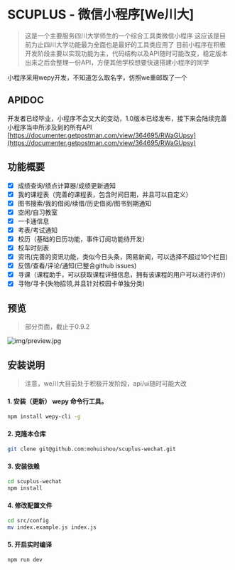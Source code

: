 # SCUPLUS - 微信小程序[We川大]

> 这是一个主要服务四川大学师生的一个综合工具类微信小程序
> 这应该是目前为止四川大学功能最为全面也是最好的工具类应用了
> 目前小程序在积极开发阶段主要以实现功能为主，代码结构以及API随时可能改变，稳定版本出来之后会整理一份API，方便其他学校想要快速搭建小程序的同学

小程序采用wepy开发，不知道怎么取名字，仿照we重邮取了一个

## APIDOC

开发者已经毕业，小程序不会又大的变动，1.0版本已经发布，接下来会陆续完善小程序当中所涉及到的所有API
[https://documenter.getpostman.com/view/364695/RWaGUpsy](https://documenter.getpostman.com/view/364695/RWaGUpsy)

## 功能概要

- [x] 成绩查询/绩点计算器/成绩更新通知
- [x] 我的课程表（完善的课程表，包含时间日期，并且可以自定义）
- [x] 图书搜索/我的借阅/续借/历史借阅/图书到期通知
- [x] 空闲/自习教室
- [x] 一卡通信息
- [x] 考表/考试通知
- [x] 校历（基础的日历功能，事件订阅功能待开发）
- [x] 校车时刻表
- [x] 资讯(完善的资讯功能，类似今日头条，网易新闻，可以选择不超过10个栏目)
- [x] 反馈/查看/评论/通知(已整合github issues)
- [x] 寻课（课程助手，可以获取课程详细信息，拥有该课程的用户可以进行评价）
- [x] 寻物/寻卡(失物招领,并且针对校园卡单独分类)

## 预览
> 部分页面，截止于0.9.2

![img/preview.jpg](img/preview.jpg)

## 安装说明

> 注意，we川大目前处于积极开发阶段，api/ui随时可能大改

#### 1. 安装（更新） wepy 命令行工具。
```bash
npm install wepy-cli -g
```

#### 2. 克隆本仓库

```bash
git clone git@github.com:mohuishou/scuplus-wechat.git
```

#### 3. 安装依赖
```bash
cd scuplus-wechat
npm install
```

#### 4. 修改配置文件
```bash
cd src/config
mv index.example.js index.js
```

#### 5. 开启实时编译
```bash
npm run dev
```